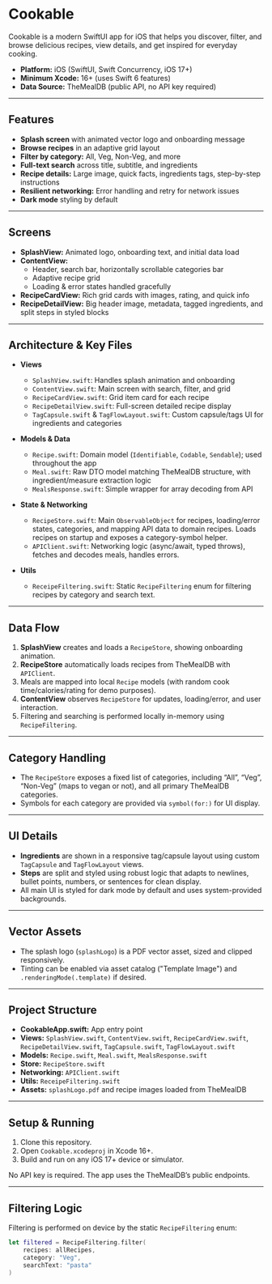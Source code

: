 # Cookable

Cookable is a modern SwiftUI app for iOS that helps you discover, filter, and browse delicious recipes, view details, and get inspired for everyday cooking.

- **Platform:** iOS (SwiftUI, Swift Concurrency, iOS 17+)
- **Minimum Xcode:** 16+ (uses Swift 6 features)
- **Data Source:** TheMealDB (public API, no API key required)

---

## Features

- **Splash screen** with animated vector logo and onboarding message
- **Browse recipes** in an adaptive grid layout
- **Filter by category:** All, Veg, Non-Veg, and more
- **Full-text search** across title, subtitle, and ingredients
- **Recipe details:** Large image, quick facts, ingredients tags, step-by-step instructions
- **Resilient networking:** Error handling and retry for network issues
- **Dark mode** styling by default

---

## Screens

- **SplashView:** Animated logo, onboarding text, and initial data load
- **ContentView:**
  - Header, search bar, horizontally scrollable categories bar
  - Adaptive recipe grid
  - Loading & error states handled gracefully
- **RecipeCardView:** Rich grid cards with images, rating, and quick info
- **RecipeDetailView:** Big header image, metadata, tagged ingredients, and split steps in styled blocks

---

## Architecture & Key Files

- **Views**
  - `SplashView.swift`: Handles splash animation and onboarding
  - `ContentView.swift`: Main screen with search, filter, and grid
  - `RecipeCardView.swift`: Grid item card for each recipe
  - `RecipeDetailView.swift`: Full-screen detailed recipe display
  - `TagCapsule.swift` & `TagFlowLayout.swift`: Custom capsule/tags UI for ingredients and categories

- **Models & Data**
  - `Recipe.swift`: Domain model (`Identifiable`, `Codable`, `Sendable`); used throughout the app
  - `Meal.swift`: Raw DTO model matching TheMealDB structure, with ingredient/measure extraction logic
  - `MealsResponse.swift`: Simple wrapper for array decoding from API

- **State & Networking**
  - `RecipeStore.swift`: Main `ObservableObject` for recipes, loading/error states, categories, and mapping API data to domain recipes. Loads recipes on startup and exposes a category-symbol helper.
  - `APIClient.swift`: Networking logic (async/await, typed throws), fetches and decodes meals, handles errors.

- **Utils**
  - `ReceipeFiltering.swift`: Static `RecipeFiltering` enum for filtering recipes by category and search text.

---

## Data Flow

1. **SplashView** creates and loads a `RecipeStore`, showing onboarding animation.
2. **RecipeStore** automatically loads recipes from TheMealDB with `APIClient`.
3. Meals are mapped into local `Recipe` models (with random cook time/calories/rating for demo purposes).
4. **ContentView** observes `RecipeStore` for updates, loading/error, and user interaction.
5. Filtering and searching is performed locally in-memory using `RecipeFiltering`.

---

## Category Handling

- The `RecipeStore` exposes a fixed list of categories, including “All”, “Veg”, “Non-Veg” (maps to vegan or not), and all primary TheMealDB categories.
- Symbols for each category are provided via `symbol(for:)` for UI display.

---

## UI Details

- **Ingredients** are shown in a responsive tag/capsule layout using custom `TagCapsule` and `TagFlowLayout` views.
- **Steps** are split and styled using robust logic that adapts to newlines, bullet points, numbers, or sentences for clean display.
- All main UI is styled for dark mode by default and uses system-provided backgrounds.

---

## Vector Assets

- The splash logo (`splashLogo`) is a PDF vector asset, sized and clipped responsively.
- Tinting can be enabled via asset catalog ("Template Image") and `.renderingMode(.template)` if desired.

---

## Project Structure

- **CookableApp.swift:** App entry point
- **Views:** `SplashView.swift`, `ContentView.swift`, `RecipeCardView.swift`, `RecipeDetailView.swift`, `TagCapsule.swift`, `TagFlowLayout.swift`
- **Models:** `Recipe.swift`, `Meal.swift`, `MealsResponse.swift`
- **Store:** `RecipeStore.swift`
- **Networking:** `APIClient.swift`
- **Utils:** `ReceipeFiltering.swift`
- **Assets:** `splashLogo.pdf` and recipe images loaded from TheMealDB

---

## Setup & Running

1. Clone this repository.
2. Open `Cookable.xcodeproj` in Xcode 16+.
3. Build and run on any iOS 17+ device or simulator.

No API key is required. The app uses the TheMealDB’s public endpoints.

---

## Filtering Logic

Filtering is performed on device by the static `RecipeFiltering` enum:

```swift
let filtered = RecipeFiltering.filter(
    recipes: allRecipes,
    category: "Veg",
    searchText: "pasta"
)
